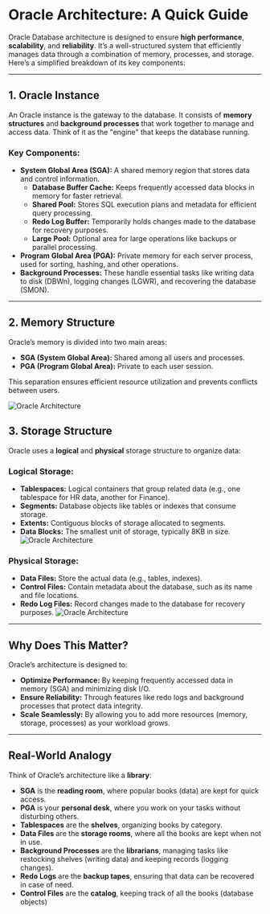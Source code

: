 # Oracle Architecture: A Quick Guide

Oracle Database architecture is designed to ensure **high performance**, **scalability**, and **reliability**. It’s a well-structured system that efficiently manages data through a combination of memory, processes, and storage. Here’s a simplified breakdown of its key components:

---

## **1. Oracle Instance**

An Oracle instance is the gateway to the database. It consists of **memory structures** and **background processes** that work together to manage and access data. Think of it as the "engine" that keeps the database running.

### Key Components:

- **System Global Area (SGA):** A shared memory region that stores data and control information.
  - **Database Buffer Cache:** Keeps frequently accessed data blocks in memory for faster retrieval.
  - **Shared Pool:** Stores SQL execution plans and metadata for efficient query processing.
  - **Redo Log Buffer:** Temporarily holds changes made to the database for recovery purposes.
  - **Large Pool:** Optional area for large operations like backups or parallel processing.
- **Program Global Area (PGA):** Private memory for each server process, used for sorting, hashing, and other operations.
- **Background Processes:** These handle essential tasks like writing data to disk (DBWn), logging changes (LGWR), and recovering the database (SMON).

---

## **2. Memory Structure**

Oracle’s memory is divided into two main areas:

- **SGA (System Global Area):** Shared among all users and processes.
- **PGA (Program Global Area):** Private to each user session.

This separation ensures efficient resource utilization and prevents conflicts between users.

![Oracle Architecture](https://www.oracletutorial.com/wp-content/uploads/2019/07/Oracle-Database-Architecture-database-instance.png)

## **3. Storage Structure**

Oracle uses a **logical** and **physical** storage structure to organize data:

### **Logical Storage:**

- **Tablespaces:** Logical containers that group related data (e.g., one tablespace for HR data, another for Finance).
- **Segments:** Database objects like tables or indexes that consume storage.
- **Extents:** Contiguous blocks of storage allocated to segments.
- **Data Blocks:** The smallest unit of storage, typically 8KB in size.
  ![Oracle Architecture](https://www.oracletutorial.com/wp-content/uploads/2015/12/Segments-Extents-and-Data-Blocks-Within-a-Tablespace.gif)

### **Physical Storage:**

- **Data Files:** Store the actual data (e.g., tables, indexes).
- **Control Files:** Contain metadata about the database, such as its name and file locations.
- **Redo Log Files:** Record changes made to the database for recovery purposes.
  ![Oracle Architecture](https://www.oracletutorial.com/wp-content/uploads/2015/12/logical-and-physical-storage.gif)

---

## **Why Does This Matter?**

Oracle’s architecture is designed to:

- **Optimize Performance:** By keeping frequently accessed data in memory (SGA) and minimizing disk I/O.
- **Ensure Reliability:** Through features like redo logs and background processes that protect data integrity.
- **Scale Seamlessly:** By allowing you to add more resources (memory, storage, processes) as your workload grows.

---

## **Real-World Analogy**

Think of Oracle’s architecture like a **library**:

- **SGA** is the **reading room**, where popular books (data) are kept for quick access.
- **PGA** is your **personal desk**, where you work on your tasks without disturbing others.
- **Tablespaces** are the **shelves**, organizing books by category.
- **Data Files** are the **storage rooms**, where all the books are kept when not in use.
- **Background Processes** are the **librarians**, managing tasks like restocking shelves (writing data) and keeping records (logging changes).
- **Redo Logs** are the **backup tapes**, ensuring that data can be recovered in case of need.
- **Control Files** are the **catalog**, keeping track of all the books (database objects)
